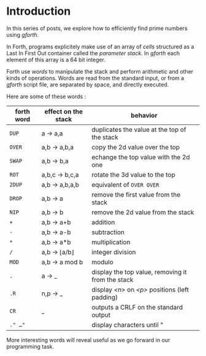 # Introduction

In this series of posts, we explore how to efficiently find prime numbers using _gforth_.

In Forth, programs explicitely make use of an array of _cells_ structured as a Last In First Out container called the _parameter stack_. In _gforth_ each element of this array is a 64 bit integer.

Forth use _words_ to manipulate the stack and perform arithmetic and other kinds of operations. Words are read from the standard input, or from a _gforth_ script file, are separated by space, and directly executed.

Here are some of these words :

| forth word | effect on the stack | behavior |
| ---------- | ------------------- | -------- |
| `DUP` | a → a,a  | duplicates the value at the top of the stack |
| `OVER` | a,b → a,b,a  | copy the 2d value over the top |
| `SWAP` | a,b → b,a  | echange the top value with the 2d one |
| `ROT` | a,b,c → b,c,a  | rotate the 3d value to the top |
| `2DUP` | a,b → a,b,a,b  | equivalent of `OVER OVER` |
| `DROP` | a,b → a  | remove the first value from the stack |
| `NIP` | a,b → b  | remove the 2d value from the stack |
| `+` | a,b → a+b  | addition |
| `-` | a,b → a-b  | subtraction |
| `*` | a,b → a*b  | multiplication |
| `/` | a,b → ⌊a/b⌋ | integer division |
| `MOD` | a,b → a mod b  | modulo|
| `.` | a → _ | display the top value, removing it from the stack |
| `.R` | n,p → _ | display _\<n>_ on _\<p\>_ positions (left padding) |
| `CR` | _ | outputs a CRLF on the standard output |
| `." …"` |  | display characters until " |

More interesting words will reveal useful as we go forward in our programming task.
